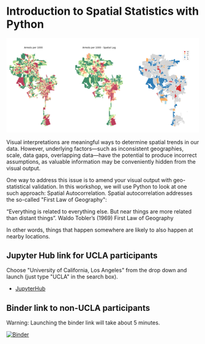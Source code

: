 # Introduction to Spatial Statistics with Python

<img src="images/sa-1.png">

Visual interpretations are meaningful ways to determine spatial trends in our data. However, underlying factors—such as inconsistent geographies, scale, data gaps, overlapping data—have the potential to produce incorrect assumptions, as valuable information may be conveniently hidden from the visual output.

One way to address this issue is to amend your visual output with geo-statistical validation. In this workshop, we will use Python to look at one such approach: Spatial Autocorrelation. Spatial autocorrelation addresses the so-called "First Law of Geography":

“Everything is related to everything else. But near things are more related than distant things”. Waldo Tobler’s (1969) First Law of Geography

In other words, things that happen somewhere are likely to also happen at nearby locations.

## Jupyter Hub link for UCLA participants

Choose "University of California, Los Angeles" from the drop down and launch (just type "UCLA" in the search box).

- [JupyterHub](https://jupyter.idre.ucla.edu/hub/user-redirect/git-pull?repo=https%3A%2F%2Fgithub.com%2Fyohman%2Fworkshop-python-spatial-stats&urlpath=tree%2Fworkshop-python-spatial-stats%2FSpatial+Autocorrelation.ipynb&branch=main)


## Binder link to non-UCLA participants

Warning: Launching the binder link will take about 5 minutes.

[![Binder](https://mybinder.org/badge_logo.svg)](https://mybinder.org/v2/gh/yohman/workshop-python-spatial-stats/HEAD?filepath=Spatial%20Autocorrelation.ipynb)
